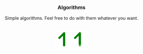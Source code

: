 <h3 align=center>Algorithms</h3>
<p align=center>Simple algorithms. Feel free to do with them whatever you want.</p>
<br>
<div align=center>
  <img src="https://raw.githubusercontent.com/Vasamir1/Algorithms/d8014f8598f42f2892e6353ec2480e350be6e46c/01.gif" allign="center">
</div>
